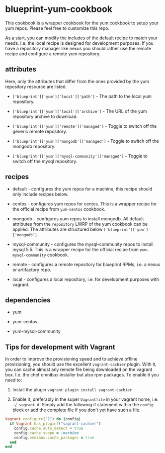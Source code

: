 # blueprint-yum-cookbook

This cookbook is a wrapper cookbook for the yum cookbook to setup your yum repos. Please feel free to customize this repo.

As a start, you can modify the includes of the default recipe to match your needs. I.e. the local recipe is designed 
for development purposes. If you have a repository manager like nexus you should rather use the remote recipe and configure
a remote yum repository.

## attributes

Here, only the attributes that differ from the ones provided by the yum repository resource are listed.

* ```['blueprint']['yum']['local']['path']``` - The path to the local yum repository.
       
* ```['blueprint']['yum']['local']['archive']``` - The URL of the yum repository archive to download.
       
* ```['blueprint']['yum']['remote']['managed']``` - Toggle to switch off the generic remote repository.
       
* ```['blueprint']['yum']['mongodb']['managed']``` - Toggle to switch off the mongodb repository.

* ```['blueprint']['yum']['mysql-community']['managed']``` - Toggle to switch off the mysql repository.

## recipes

* default - configures the yum repos for a machine, this recipe should only include recipes below.

* centos - configures yum repos for centos. This is a wrapper recipe for the official recipe from ```yum-centos``` cookbook.

* mongodb - configures yum repos to install mongodb. All default attributes from the ```repository``` LWRP of the 
yum cookbook can be applied. The attributes are structured below ```['blueprint']['yum']['mongodb']```.

* mysql-community - configures the mysql-community repos to install mysql 5.5. This is a wrapper recipe for the 
official recipe from ```yum-mysql-community``` cookbook. 

* remote - configures a remote repository for blueprint RPMs, i.e. a nexus or artifactory repo.

* local - configures a local repository, i.e. for development purposes with vagrant.

## dependencies

* yum

* yum-centos

* yum-mysql-community


## Tips for development with Vagrant

In order to improve the provisioning speed and to achieve offline provisioning, you should use the excellent
 ```vagrant-cachier``` plugin. With it, you can cache almost any remote file being downloaded on the vagrant box.
 I.e. the chef omnibus installer but also rpm packages. To enable it you need to:
 
1. Install the plugin ```vagrant plugin install vagrant-cachier```
 
2. Enable it, preferably in the super ```Vagrantfile``` in your vagrant home, i.e. ```~/.vagrant.d```. Simply add the
  following if statement within the ```config``` block or add the complete file if you don't yet have such a file.

```ruby
Vagrant.configure("2") do |config|
  if Vagrant.has_plugin?("vagrant-cachier")
    config.cache.auto_detect = true
    config.cache.scope = :machine
    config.omnibus.cache_packages = true
  end
end
```   
